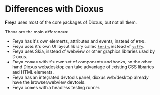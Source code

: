 # Differences with Dioxus

**Freya** uses most of the core packages of Dioxus, but not all them.

These are the main differences:
- Freya has it's own elements, attributes and events, instead of `HTML`.
- Freya uses it's own UI layout library called  [`torin`](https://github.com/marc2332/freya/tree/main/torin), instead of [`taffy`](https://github.com/DioxusLabs/taffy).
- Freya uses Skia, instead of webview or other graphics libraries used by Dioxus.
- Freya comes with it's own set of components and hooks, on the other hand Dioxus web/desktop can take advantage of existing CSS libraries and HTML elements.
- Freya has an integrated devtools panel, dioxus web/desktop already have the browser/webview devtools.
- Freya comes with a headless testing runner.
